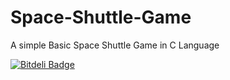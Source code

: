 # Space-Shuttle-Game
A simple Basic Space Shuttle Game in C Language


[![Bitdeli Badge](https://d2weczhvl823v0.cloudfront.net/raj-maurya/space-shuttle-game/trend.png)](https://bitdeli.com/free "Bitdeli Badge")


